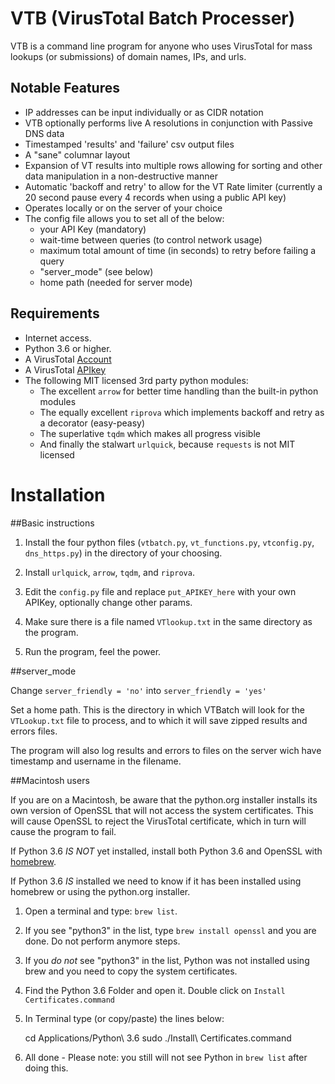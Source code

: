 # VTB (VirusTotal Batch Processer)
VTB is a command line program for  anyone who uses VirusTotal for mass lookups (or submissions) of domain names, IPs, and urls.

## Notable Features

 - IP addresses can be input individually or as CIDR notation
 -  VTB optionally performs live A resolutions in conjunction with Passive DNS data 
- Timestamped 'results' and 'failure' csv output files
 - A "sane" columnar layout
 - Expansion of VT results into multiple rows allowing for sorting and other data manipulation in a non-destructive manner
 - Automatic 'backoff and retry' to allow for the VT Rate limiter (currently a 20 second pause every 4 records when using a public API key)
 - Operates locally or on the server of your choice
 - The config file allows you to set all of the below:
	 - your API Key (mandatory)
	 - wait-time between queries (to control network usage)
	 - maximum total amount of time (in seconds) to retry before failing a query
	 - "server_mode" (see below)
	 - home path (needed for server mode)

## Requirements
- Internet access.
- Python 3.6 or higher.
- A VirusTotal [Account](https://www.virustotal.com/#/join-us)
- A VirusTotal [APIkey](https://www.virustotal.com/#/settings/apikey)
- The following MIT licensed 3rd party python modules:
    - The excellent `arrow` for better time handling than the built-in python modules
    - The equally excellent `riprova` which implements backoff and retry as a decorator (easy-peasy)
    - The superlative `tqdm` which makes all progress visible 
    - And finally the stalwart `urlquick`, because `requests` is not MIT licensed 

# Installation

##Basic instructions

1) Install the four python files (`vtbatch.py`, `vt_functions.py`, `vtconfig.py`, `dns_https.py`) in the directory of your choosing.

2) Install `urlquick`, `arrow`, `tqdm`, and `riprova`.

3) Edit the `config.py` file and replace `put_APIKEY_here` with your own APIKey, optionally change other params.

4) Make sure there is a file named `VTlookup.txt` in the same directory as the program.

5) Run the program, feel the power.

##server_mode

Change `server_friendly = 'no'` into `server_friendly = 'yes'`

Set a home path. This is the directory in which VTBatch will look for the `VTLookup.txt` file to process, and to which it will save zipped results and errors files.

The program will also log results and errors to files on the server wich have timestamp and username in the filename.


##Macintosh users

If you are on a Macintosh, be aware that the python.org installer installs its own
version of OpenSSL that will not access the system certificates. This will cause OpenSSL to
reject the VirusTotal certificate, which in turn will cause the program to fail.

If Python 3.6 *IS NOT* yet installed, install both Python 3.6 and OpenSSL with [homebrew](https://brew.sh).


If Python 3.6 *IS* installed we need to know if it has been installed using homebrew or using the python.org installer.

1) Open a terminal and type: `brew list`.

2) If you see "python3" in the list, type `brew install openssl` and you are done. Do not perform anymore steps.

3) If you *do not* see "python3" in the list, Python was not installed using brew and you need to copy the system certificates.

4) Find the Python 3.6 Folder and open it. Double click on `Install Certificates.command`

5) In Terminal type (or copy/paste) the lines below:

    cd Applications/Python\ 3.6
    sudo ./Install\ Certificates.command

6) All done - Please note: you still will not see Python in `brew list` after doing this.
